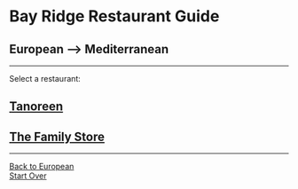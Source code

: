 # Bay Ridge Restaurant Guide
## European --> Mediterranean
---
Select a restaurant:
## [Tanoreen](https://tanoreen.com/)
## [The Family Store](http://familystorecooks.com/)
---
[Back to European](european.md)        
[Start Over](../home.md)